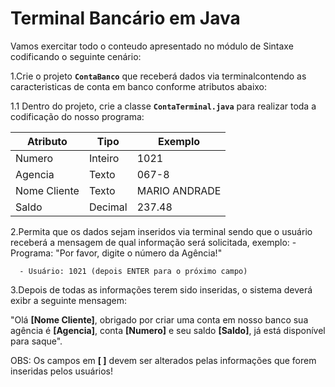 # Terminal Bancário em Java

Vamos exercitar todo o conteudo apresentado no módulo de Sintaxe codificando o seguinte cenário:

  1.Crie o projeto **`ContaBanco`** que receberá dados via terminalcontendo as caracteristicas de conta em banco conforme atributos abaixo:

  1.1 Dentro do projeto, crie a classe **`ContaTerminal.java`** para realizar toda a codificação do nosso programa:

  | Atributo | Tipo | Exemplo |
  | ----- | ----- | ----- |
  | Numero | Inteiro | 1021 |
  | Agencia | Texto | 067-8 |
  | Nome Cliente | Texto | MARIO ANDRADE |
  | Saldo | Decimal | 237.48 |

  2.Permita que os dados sejam inseridos via terminal sendo que o usuário receberá a mensagem de qual informação será solicitada, exemplo:
      - Programa: "Por favor, digite o número da Agência!"

      - Usuário: 1021 (depois ENTER para o próximo campo)

  3.Depois de todas as informações terem sido inseridas, o sistema deverá exibr a seguinte mensagem:

  "Olá **[Nome Cliente]**, obrigado por criar uma conta em nosso banco sua agência é **[Agencia]**, conta **[Numero]** e seu saldo **[Saldo]**, já está disponível para saque".

  OBS: Os campos em **[ ]** devem ser alterados pelas informações que forem inseridas pelos usuários!